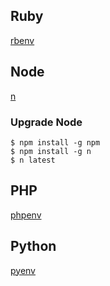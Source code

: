 ## Ruby
[rbenv](https://github.com/rbenv/rbenv)

## Node
[n](https://github.com/tj/n)

### Upgrade Node

```
$ npm install -g npm
$ npm install -g n
$ n latest
```

## PHP
[phpenv](https://github.com/phpenv/phpenv)

## Python
[pyenv](https://github.com/pyenv/pyenv)

